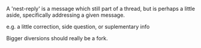 A 'nest-reply' is a message which still part of a thread,
but is perhaps a little aside, specifically addressing a given message.

e.g. a little correction, side question, or suplementary info

Bigger diversions should really be a fork.
